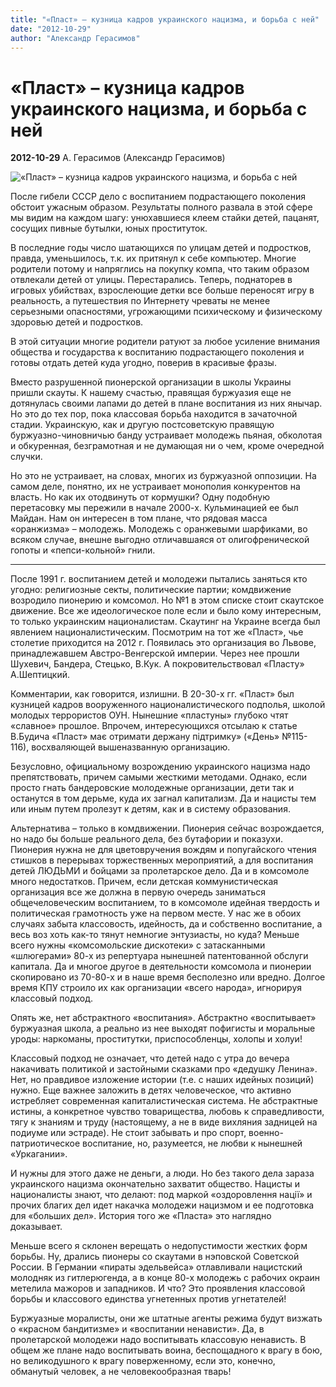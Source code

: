 ```yaml
---
title: "«Пласт» – кузница кадров украинского нацизма, и борьба с ней"
date: "2012-10-29"
author: "Александр Герасимов"
---
```


# «Пласт» – кузница кадров украинского нацизма, и борьба с ней

**2012-10-29** А. Герасимов (Александр Герасимов)

![«Пласт» – кузница кадров украинского нацизма, и борьба с ней](http://img.leprosorium.com/1606923)

После гибели СССР дело с воспитанием подрастающего поколения обстоит ужасным образом. Результаты полного развала в этой сфере мы видим на каждом шагу: унюхавшиеся клеем стайки детей, пацанят, сосущих пивные бутылки, юных проституток.

В последние годы число шатающихся по улицам детей и подростков, правда, уменьшилось, т.к. их притянул к себе компьютер. Многие родители потому и напряглись на покупку компа, что таким образом отвлекали детей от улицы. Перестарались. Теперь, поднаторев в игровых убийствах, взрослеющие детки все больше переносят игру в реальность, а путешествия по Интернету чреваты не менее серьезными опасностями, угрожающими психическому и физическому здоровью детей и подростков.

В этой ситуации многие родители ратуют за любое усиление внимания общества и государства к воспитанию подрастающего поколения и готовы отдать детей куда угодно, поверив в красивые фразы.

Вместо разрушенной пионерской организации в школы Украины пришли скауты. К нашему счастью, правящая буржуазия еще не дотянулась своими лапами до детей в плане воспитания из них янычар. Но это до тех пор, пока классовая борьба находится в зачаточной стадии. Украинскую, как и другую постсоветскую правящую буржуазно-чиновничью банду устраивает молодежь пьяная, обколотая и обкуренная, безграмотная и не думающая ни о чем, кроме очередной случки.

Но это не устраивает, на словах, многих из буржуазной оппозиции. На самом деле, понятно, их не устраивает монополия конкурентов на власть. Но как их отодвинуть от кормушки? Одну подобную перетасовку мы пережили в начале 2000-х. Кульминацией ее был Майдан. Нам он интересен в том плане, что рядовая масса «оранжизма» – молодежь. Молодежь с оранжевыми шарфиками, во всяком случае, внешне выгодно отличавшаяся от олигофренической гопоты и «пепси-кольной» гнили.

***

После 1991 г. воспитанием детей и молодежи пытались заняться кто угодно: религиозные секты, политические партии; комдвижение возродило пионерию и комсомол. Но №1 в этом списке стоит скаутское движение. Все же идеологическое поле если и было кому интересным, то только украинским националистам. Скаутинг на Украине всегда был явлением националистическим. Посмотрим на тот же «Пласт», чье столетие приходится на 2012 г. Появилась это организация во Львове, принадлежавшем Австро-Венгерской империи. Через нее прошли Шухевич, Бандера, Стецько, В.Кук. А покровительствовал «Пласту» А.Шептицкий.

Комментарии, как говорится, излишни. В 20-30-х гг. «Пласт» был кузницей кадров вооруженного националистического подполья, школой молодых террористов ОУН. Нынешние «пластуны» глубоко чтят «славное» прошлое. Впрочем, интересующихся отсылаю к статье В.Будича «Пласт» має отримати держану підтримку» («День» №115-116), восхваляющей вышеназванную организацию.

Безусловно, официальному возрождению украинского нацизма надо препятствовать, причем самыми жесткими методами. Однако, если просто гнать бандеровские молодежные организации, дети так и останутся в том дерьме, куда их загнал капитализм. Да и нацисты тем или иным путем пролезут к детям, как и в систему образования.

Альтернатива – только в комдвижении. Пионерия сейчас возрождается, но надо бы больше реального дела, без бутафории и показухи. Пионерия нужна не для цветовручения вождям и попугайского чтения стишков в перерывах торжественных мероприятий, а для воспитания детей ЛЮДЬМИ и бойцами за пролетарское дело. Да и в комсомоле много недостатков. Причем, если детская коммунистическая организация все же должна в первую очередь заниматься общечеловеческим воспитанием, то в комсомоле идейная твердость и политическая грамотность уже на первом месте. У нас же в обоих случаях забыта классовость, идейность, да и собственно воспитание, а весь воз хоть как-то тянут немногие энтузиасты, но куда? Меньше всего нужны «комсомольские дискотеки» с затасканными «шлюгерами» 80-х из репертуара нынешней патентованной обслуги капитала. Да и многое другое в деятельности комсомола и пионерии скопировано из 70-80-х и в наше время бесполезно или вредно. Долгое время КПУ строило их как организации «всего народа», игнорируя классовый подход.

Опять же, нет абстрактного «воспитания». Абстрактно «воспитывает» буржуазная школа, а реально из нее выходят пофигисты и моральные уроды: наркоманы, проститутки, приспособленцы, холопы и холуи!

Классовый подход не означает, что детей надо с утра до вечера накачивать политикой и застойными сказками про «дедушку Ленина». Нет, но правдивое изложение истории (т.е. с наших идейных позиций) нужно. Еще важнее заложить в детях человеческое, что активно истребляет современная капиталистическая система. Не абстрактные истины, а конкретное чувство товарищества, любовь к справедливости, тягу к знаниям и труду (настоящему, а не в виде вихляния задницей на подиуме или эстраде). Не стоит забывать и про спорт, военно-патриотическое воспитание, но, разумеется, не любви к нынешней «Уркагании».

И нужны для этого даже не деньги, а люди. Но без такого дела зараза украинского нацизма окончательно захватит общество. Нацисты и националисты знают, что делают: под маркой «оздоровлення нації» и прочих благих дел идет накачка молодежи нацизмом и ее подготовка для «больших дел». История того же «Пласта» это наглядно доказывает.

Меньше всего я склонен верещать о недопустимости жестких форм борьбы. Ну, дрались пионеры со скаутами в нэповской Советской России. В Германии «пираты эдельвейса» отлавливали нацистский молодняк из гитлерюгенда, а в конце 80-х молодежь с рабочих окраин метелила мажоров и западников. И что? Это проявления классовой борьбы и классового единства угнетенных против угнетателей!

Буржуазные моралисты, они же штатные агенты режима будут визжать о «красном бандитизме» и «воспитании ненависти». Да, в пролетарской молодежи надо воспитывать классовую ненависть. В общем же плане надо воспитывать воина, беспощадного к врагу в бою, но великодушного к врагу поверженному, если это, конечно, обманутый человек, а не человекообразная тварь!